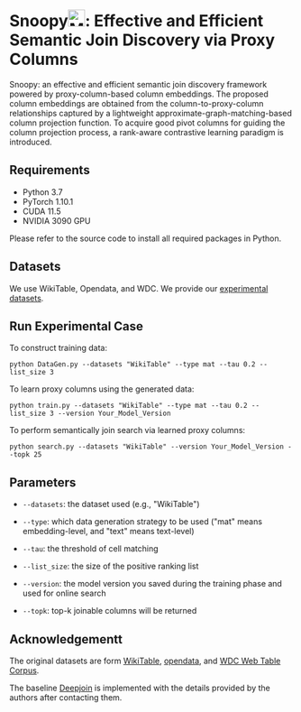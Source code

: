 # **Snoopy<img src="https://github.com/ZJU-DAILY/Snoopy/blob/main/snoopy.jpg" alt="My Logo" width="30" />: Effective and Efficient Semantic Join Discovery via Proxy Columns**
Snoopy: an effective and efficient semantic join discovery framework powered by proxy-column-based column embeddings. The proposed column embeddings are obtained from the column-to-proxy-column relationships captured by a lightweight approximate-graph-matching-based column projection function. To acquire good pivot columns for guiding the column projection process, a rank-aware contrastive learning paradigm is introduced.
## Requirements

* Python 3.7
* PyTorch 1.10.1
* CUDA 11.5
* NVIDIA 3090 GPU

Please refer to the source code to install all required packages in Python.

## Datasets
We use WikiTable, Opendata, and WDC. We provide our [experimental datasets](https://drive.google.com/drive/folders/19vwb45WCayF2j8oPOFf2QVHVopIrgFva?usp=sharing). 

## Run Experimental Case
To construct training data:

```
python DataGen.py --datasets "WikiTable" --type mat --tau 0.2 --list_size 3
```

To learn proxy columns using the generated data:

```
python train.py --datasets "WikiTable" --type mat --tau 0.2 --list_size 3 --version Your_Model_Version
```

To perform semantically join search via learned proxy columns:

```
python search.py --datasets "WikiTable" --version Your_Model_Version --topk 25
```

## Parameters
- `--datasets`: the dataset used (e.g., "WikiTable")

- `--type`: which data generation strategy to be used ("mat" means embedding-level, and "text" means text-level)

- `--tau`: the threshold of cell matching

- `--list_size`: the size of the positive ranking list

- `--version`: the model version you saved during the training phase and used for online search

- `--topk`: top-k joinable columns will be returned


## Acknowledgementt
The original datasets are form [WikiTable](http://websail-fe.cs.northwestern.edu/TabEL/), [opendata](https://arxiv.org/pdf/2209.13589.pdf), and [WDC Web Table Corpus](http://webdatacommons.org/webtables/2015/downloadInstructions.html).

The baseline [Deepjoin](https://www.vldb.org/pvldb/vol16/p2458-dong.pdf) is implemented with the details provided by the authors after contacting them.
